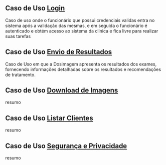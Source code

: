 

## Caso de Uso [Login](https://github.com/FellipeV540/projeto_dosimagem/blob/inicio-casos-uso/caso%20de%20uso-login.md)
   Caso de uso onde o funcionário que possui credenciais validas entra no sistema após a validação das mesmas, e em seguida o funcionário é autenticado e obtém acesso ao sistema da clinica e fica livre para realizar suas tarefas

## Caso de Uso [Envio de Resultados](https://github.com/FellipeV540/projeto_dosimagem/blob/inicio-casos-uso/caso%20de%20uso-envio%20de%20resultados.md)
   Caso de Uso em que a Dosimagem apresenta os resultados dos exames, fornecendo informações detalhadas sobre os resultados e recomendações de tratamento.

## Caso de Uso [Download de Imagens](https://github.com/FellipeV540/projeto_dosimagem/blob/inicio-casos-uso/caso%20de%20uso-download%20de%20imagens.md)
   resumo

## Caso de Uso [Listar Clientes](https://github.com/FellipeV540/projeto_dosimagem/blob/inicio-casos-uso/caso%20de%20uso-listar%20clientes.md)
   resumo

## Caso de Uso [Segurança e Privacidade](https://github.com/FellipeV540/projeto_dosimagem/blob/inicio-casos-uso/caso%20de%20uso-seguran%C3%A7a%20e%20privacidade.md)
   resumo
